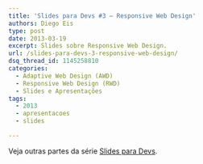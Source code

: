 ```yaml
---
title: 'Slides para Devs #3 – Responsive Web Design'
authors: Diego Eis
type: post
date: 2013-03-19
excerpt: Slides sobre Responsive Web Design.
url: /slides-para-devs-3-responsive-web-design/
dsq_thread_id: 1145258810
categories:
  - Adaptive Web Design (AWD)
  - Responsive Web Design (RWD)
  - Slides e Apresentações
tags:
  - 2013
  - apresentacoes
  - slides

---
```

Veja outras partes da série [Slides para Devs][1].

 [1]: https://tableless.com.br/categoria/series/slides-e-apresentacoes/